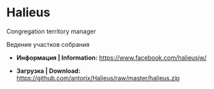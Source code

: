 # Halieus

Congregation territory manager

Ведение участков собрания

* **Информация | Information:**
https://www.facebook.com/halieusjw/

* **Загрузка | Download:**
https://github.com/antorix/Halieus/raw/master/halieus.zip
